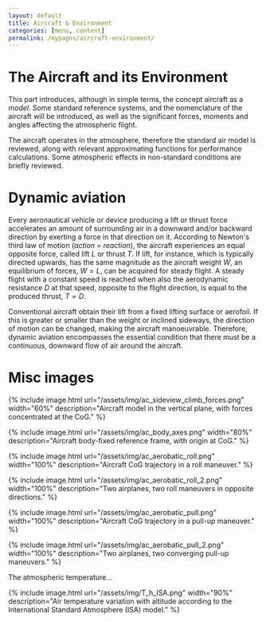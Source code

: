 ```yaml
---
layout: default
title: Aircraft & Environment
categories: [menu, content]
permalink: /mypages/aircraft-environment/
---
```


# The Aircraft and its Environment

This part introduces, although in simple terms, the concept aircraft as a _model_.
Some standard reference systems, and the nomenclature of the aircraft will be introduced,
as well as the significant forces, moments and angles affecting the atmospheric flight.

The aircraft operates in the atmosphere, therefore the standard air
model is reviewed, along with relevant approximating functions for performance
calculations. Some atmospheric effects in non-standard conditions are briefly
reviewed.

# Dynamic aviation

Every aeronautical vehicle or device producing a lift or thrust force accelerates
an amount of surrounding air in a downward and/or backward direction
by exerting a force in that direction on it. According to Newton's third law
of motion (*action = reaction*), the aircraft experiences an equal opposite
force, called lift $L$ or thrust $T$. If lift, for instance, which is typically
directed upwards, has the same magnitude as the aircraft weight $W$, an equilibrium
of forces, $W = L$, can be acquired for steady flight. A steady flight with a constant speed
is reached when also the aerodynamic resistance $D$ at that speed, opposite to
the flight direction, is equal to the produced thrust, $T = D$.

Conventional aircraft obtain their lift from a fixed lifting surface or aerofoil.
If this is greater or smaller than the weight or inclined sideways, the direction of
motion can be changed, making the aircraft manoeuvrable. Therefore, dynamic
aviation encompasses the essential condition that there must be a
continuous, downward flow of air around the aircraft.

# Misc images

{% include image.html
  url="/assets/img/ac_sideview_climb_forces.png"
  width="60%"
  description="Aircraft model in the vertical plane, with forces concentrated at the CoG."
  %}

{% include image.html
  url="/assets/img/ac_body_axes.png"
  width="80%"
  description="Aircraft body-fixed reference frame, with origin at CoG."
  %}

{% include image.html
  url="/assets/img/ac_aerobatic_roll.png"
  width="100%"
  description="Aircraft CoG trajectory in a roll maneuver."
  %}

{% include image.html
  url="/assets/img/ac_aerobatic_roll_2.png"
  width="100%"
  description="Two airplanes, two roll maneuvers in opposite directions."
  %}

{% include image.html
  url="/assets/img/ac_aerobatic_pull.png"
  width="100%"
  description="Aircraft CoG trajectory in a pull-up maneuver."
  %}

{% include image.html
  url="/assets/img/ac_aerobatic_pull_2.png"
  width="100%"
  description="Two airplanes, two converging pull-up maneuvers."
  %}

The atmospheric temperature...

{% include image.html
  url="/assets/img/T_h_ISA.png"
  width="90%"
  description="Air temperature variation with altitude according to the
    International Standard Atmosphere (ISA) model."
  %}
